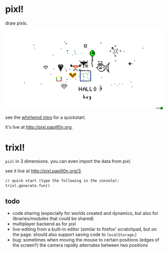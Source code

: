 # pixl!

draw pixls.

![what it looks like](screen.png)

see the [whirlwind intro][] for a quickstart.

it's live at <http://pixl.papill0n.org>.

[whirlwind intro]: https://github.com/heyLu/codegirls/blob/master/2013-12-17-christmas-special.md

# trixl!

`pixl` in 3 dimensions. you can even import the data from pixl.

see it live at <http://pixl.papill0n.org/3>.

    // quick start (type the following in the console):
    trixl.generate.fun()

## todo

* code sharing (especially for worlds created and dynamics, but also for
  libraries/modules that could be shared)
* multiplayer backend as for pixl
* live-editing from a built-in editor (similar to firefox' scratchpad,
  but on the page. should also support saving code to `localStorage`.)
* bug: sometimes when moving the mouse to certain positions (edges of
  the screen?) the camera rapidly alternates between two positions
